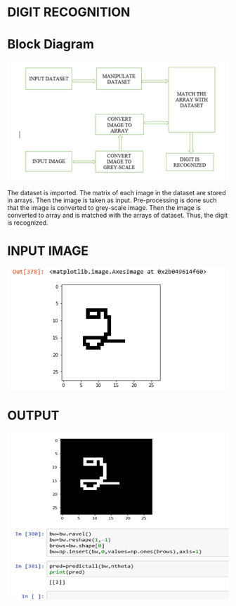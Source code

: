 # DIGIT RECOGNITION
# Block Diagram
![](module1block.png)

The dataset is imported. The matrix of each image in the dataset are stored in arrays. Then the image is taken as input. Pre-processing is done such that the image is converted to grey-scale image. Then the image is converted to array and is matched with the arrays of dataset. Thus, the digit is recognized.

# INPUT IMAGE
![](module1input.png)

# OUTPUT
![](outputocr1.png)
